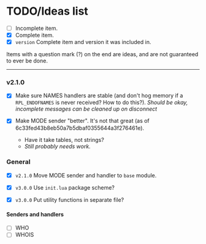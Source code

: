 # TODO/Ideas list
+ [ ] Incomplete item.
+ [x] Complete item.
+ [x] `version` Complete item and version it was included in.

Items with a question mark (?) on the end are ideas, and are not guaranteed to ever be done.

---

### v2.1.0
+ [x] Make sure NAMES handlers are stable (and don't hog memory if a `RPL_ENDOFNAMES` is never received? How to do this?). *Should be okay, incomplete messages can be cleaned up on disconnect*

+ [x] Make MODE sender "better". It's not that great (as of 6c33fed43b8eb50a7b5dbaf0355644a3f276461e).
  + Have it take tables, not strings?
  + *Still probably needs work.*


### General
+ [x] `v2.1.0` Move MODE sender and handler to `base` module.

+ [x] `v3.0.0` Use `init.lua` package scheme?
+ [x] `v3.0.0` Put utility functions in separate file?

#### Senders and handlers
+ [ ] WHO
+ [ ] WHOIS
